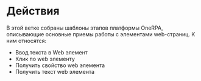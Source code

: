 # Действия

В этой ветке собраны шаблоны этапов платформы OneRPA, описывающие основные приемы работы с элементами web-страниц. К ним относятся:

* Ввод текста в Web элемент
* Клик по web элементу
* Получить свойство web элемента
* Получить текст web элемента

